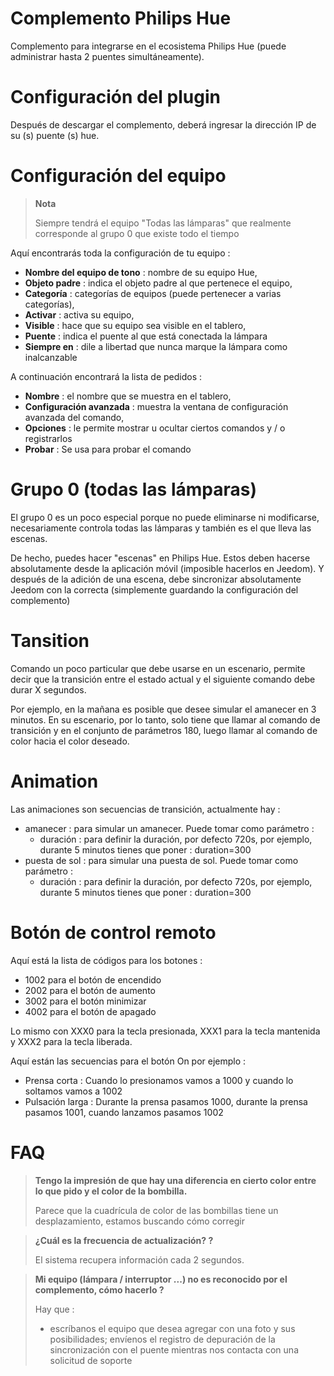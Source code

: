# Complemento Philips Hue

Complemento para integrarse en el ecosistema Philips Hue (puede administrar hasta 2 puentes simultáneamente).

# Configuración del plugin

Después de descargar el complemento, deberá ingresar la dirección IP de su (s) puente (s) hue.

# Configuración del equipo

> **Nota**
>
> Siempre tendrá el equipo "Todas las lámparas" que realmente corresponde al grupo 0 que existe todo el tiempo

Aquí encontrarás toda la configuración de tu equipo :

-   **Nombre del equipo de tono** : nombre de su equipo Hue,
-   **Objeto padre** : indica el objeto padre al que pertenece el equipo,
-   **Categoría** : categorías de equipos (puede pertenecer a varias categorías),
-   **Activar** : activa su equipo,
-   **Visible** : hace que su equipo sea visible en el tablero,
-   **Puente** : indica el puente al que está conectada la lámpara
-   **Siempre en** : dile a libertad que nunca marque la lámpara como inalcanzable

A continuación encontrará la lista de pedidos :

-   **Nombre** : el nombre que se muestra en el tablero,
-   **Configuración avanzada** : muestra la ventana de configuración avanzada del comando,
-   **Opciones** : le permite mostrar u ocultar ciertos comandos y / o registrarlos
-   **Probar** : Se usa para probar el comando

# Grupo 0 (todas las lámparas)

El grupo 0 es un poco especial porque no puede eliminarse ni modificarse, necesariamente controla todas las lámparas y también es el que lleva las escenas.

De hecho, puedes hacer "escenas" en Philips Hue. Estos deben hacerse absolutamente desde la aplicación móvil (imposible hacerlos en Jeedom). Y después de la adición de una escena, debe sincronizar absolutamente Jeedom con la correcta (simplemente guardando la configuración del complemento)

# Tansition

Comando un poco particular que debe usarse en un escenario, permite decir que la transición entre el estado actual y el siguiente comando debe durar X segundos.

Por ejemplo, en la mañana es posible que desee simular el amanecer en 3 minutos. En su escenario, por lo tanto, solo tiene que llamar al comando de transición y en el conjunto de parámetros 180, luego llamar al comando de color hacia el color deseado.

# Animation

Las animaciones son secuencias de transición, actualmente hay :

-   amanecer : para simular un amanecer. Puede tomar como parámetro :
    -   duración : para definir la duración, por defecto 720s, por ejemplo, durante 5 minutos tienes que poner : duration=300
-   puesta de sol : para simular una puesta de sol. Puede tomar como parámetro :
    -   duración : para definir la duración, por defecto 720s, por ejemplo, durante 5 minutos tienes que poner : duration=300

# Botón de control remoto

Aquí está la lista de códigos para los botones :

- 1002 para el botón de encendido
- 2002 para el botón de aumento
- 3002 para el botón minimizar
- 4002 para el botón de apagado

Lo mismo con XXX0 para la tecla presionada, XXX1 para la tecla mantenida y XXX2 para la tecla liberada.

Aquí están las secuencias para el botón On por ejemplo :

- Prensa corta : Cuando lo presionamos vamos a 1000 y cuando lo soltamos vamos a 1002
- Pulsación larga : Durante la prensa pasamos 1000, durante la prensa pasamos 1001, cuando lanzamos pasamos 1002

# FAQ

> **Tengo la impresión de que hay una diferencia en cierto color entre lo que pido y el color de la bombilla.**
>
> Parece que la cuadrícula de color de las bombillas tiene un desplazamiento, estamos buscando cómo corregir

> **¿Cuál es la frecuencia de actualización? ?**
>
> El sistema recupera información cada 2 segundos.

> **Mi equipo (lámpara / interruptor ...) no es reconocido por el complemento, cómo hacerlo ?**
>
> Hay que :
> - escríbanos el equipo que desea agregar con una foto y sus posibilidades; envíenos el registro de depuración de la sincronización con el puente mientras nos contacta con una solicitud de soporte
